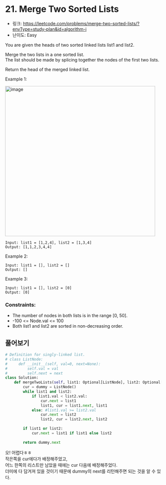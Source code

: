 # 21. Merge Two Sorted Lists

- 링크: https://leetcode.com/problems/merge-two-sorted-lists/?envType=study-plan&id=algorithm-i
- 난이도: Easy

You are given the heads of two sorted linked lists list1 and list2.  

Merge the two lists in a one sorted list.  
The list should be made by splicing together the nodes of the first two lists.  

Return the head of the merged linked list.  

 

Example 1:

<img width="484" alt="image" src="https://user-images.githubusercontent.com/46602874/193873567-e360f30c-933d-4536-ab0f-215b3f43a1c9.png">

```
Input: list1 = [1,2,4], list2 = [1,3,4]
Output: [1,1,2,3,4,4]
```

Example 2:

```
Input: list1 = [], list2 = []
Output: []
```

Example 3:

```
Input: list1 = [], list2 = [0]
Output: [0]
```
 
### Constraints:

- The number of nodes in both lists is in the range [0, 50].
- -100 <= Node.val <= 100
- Both list1 and list2 are sorted in non-decreasing order.

## 풀어보기 

```python
# Definition for singly-linked list.
# class ListNode:
#     def __init__(self, val=0, next=None):
#         self.val = val
#         self.next = next
class Solution:
    def mergeTwoLists(self, list1: Optional[ListNode], list2: Optional[ListNode]) -> Optional[ListNode]:
        cur = dummy = ListNode()
        while list1 and list2:
            if list1.val < list2.val:
                cur.next = list1
                list1, cur = list1.next, list1
            else: #list1.val >= list2.val
                cur.next = list2
                list2, cur = list2.next, list2
        
        if list1 or list2:
            cur.next = list1 if list1 else list2
        
        return dummy.next
```

오! 어렵다ㅎㅎ  
작은쪽을 cur에다가 배정해주었고,  
어느 한쪽의 리스트만 남았을 때에는 cur 다음에 배정해주었다.  
더미에 다 담겨져 있을 것이기 때문에 dummy의 next를 리턴해주면 되는 것을 알 수 있다.
